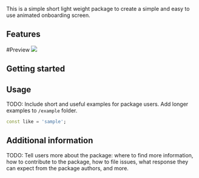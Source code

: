 This is a simple short light weight package to create a simple and easy to use animated onboarding screen.

## Features

#Preview
![](https://i.ibb.co/YRs9vLK/Video-2024-03-22-022518-ezgif-com-video-to-gif-converter.gif)

## Getting started



## Usage

TODO: Include short and useful examples for package users. Add longer examples
to `/example` folder.

```dart
const like = 'sample';
```

## Additional information

TODO: Tell users more about the package: where to find more information, how to
contribute to the package, how to file issues, what response they can expect
from the package authors, and more.
